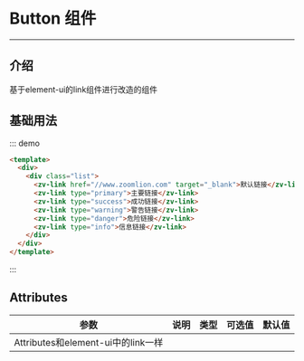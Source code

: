 # Button 组件

<!-- {.md} -->

---

<!-- {.md} -->

## 介绍

<!-- {.md} -->

基于element-ui的link组件进行改造的组件

<!-- {.md} -->

## 基础用法

<!-- {.md} -->
<link-demo></link-demo>

::: demo

```html
<template>
  <div>
    <div class="list">
      <zv-link href="//www.zoomlion.com" target="_blank">默认链接</zv-link>
      <zv-link type="primary">主要链接</zv-link>
      <zv-link type="success">成功链接</zv-link>
      <zv-link type="warning">警告链接</zv-link>
      <zv-link type="danger">危险链接</zv-link>
      <zv-link type="info">信息链接</zv-link>
    </div>
  </div>
</template>
```
:::

## Attributes

<!-- {.md} -->

| 参数      | 说明                                   | 类型     | 可选值 | 默认值    |
| --------- | -------------------------------------- | -------- | ------ | --------- |
| Attributes和element-ui中的link一样 |

